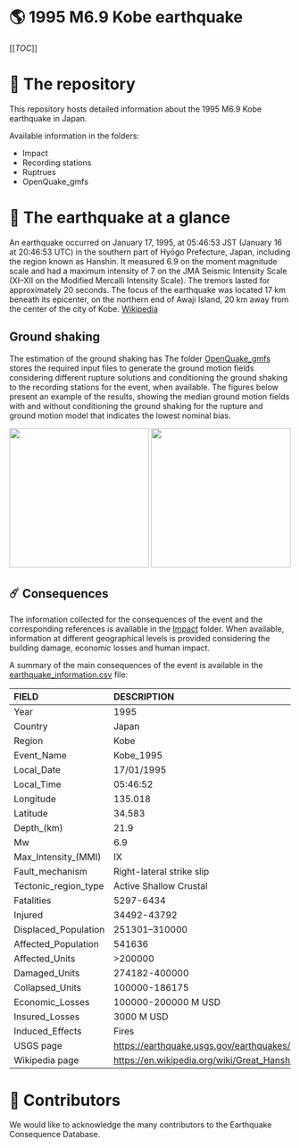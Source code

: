 # 🌎 1995 M6.9 Kobe earthquake
[[_TOC_]]

# 📂 The repository  

This repository hosts detailed information about the 1995 M6.9 Kobe earthquake in Japan.

Available information in the folders:

- Impact
- Recording stations
- Ruptrues
- OpenQuake_gmfs 


# 🚀 The earthquake at a glance 

An earthquake occurred on January 17, 1995, at 05:46:53 JST (January 16 at 20:46:53 UTC) in the southern part of Hyōgo Prefecture, Japan, including the region known as Hanshin. It measured 6.9 on the moment magnitude scale and had a maximum intensity of 7 on the JMA Seismic Intensity Scale (XI–XII on the Modified Mercalli Intensity Scale). The tremors lasted for approximately 20 seconds. The focus of the earthquake was located 17 km beneath its epicenter, on the northern end of Awaji Island, 20 km away from the center of the city of Kobe.
[Wikipedia](https://en.wikipedia.org/wiki/Great_Hanshin_earthquake)



## Ground shaking

The estimation of the ground shaking has The folder [OpenQuake_gmfs](./OpenQuake_gmfs/) stores the required input files to generate the ground motion fields considering different rupture solutions and conditioning the ground shaking to the recording stations for the event, when available. The figures below present an example of the results, showing the median ground motion fields with and without conditioning the ground shaking for the rupture and ground motion model that indicates the lowest nominal bias.

<img src="./OpenQuake_gmfs/median_gmf_stations_none.png" height="250">
<img src="./OpenQuake_gmfs/median_gmf_stations_seismic.png" height="250">

## ☄️ Consequences

The information collected for the consequences of the event and the corresponding references is available in the [Impact](./Impact) folder. When available, information at different geographical levels is provided considering the building damage, economic losses and human impact.

A summary of the main consequences of the event is available in the [earthquake_information.csv](./earthquake_information.csv) file:

| FIELD                | DESCRIPTION                                                            |
|:---------------------|:-----------------------------------------------------------------------|
| Year                 | 1995                                                                   |
| Country              | Japan                                                                  |
| Region               | Kobe                                                                   |
| Event_Name           | Kobe_1995                                                              |
| Local_Date           | 17/01/1995                                                             |
| Local_Time           | 05:46:52                                                               |
| Longitude            | 135.018                                                                |
| Latitude             | 34.583                                                                 |
| Depth_(km)           | 21.9                                                                   |
| Mw                   | 6.9                                                                    |
| Max_Intensity_(MMI)  | IX                                                                     |
| Fault_mechanism      | Right-lateral strike slip                                              |
| Tectonic_region_type | Active Shallow Crustal                                                 |
| Fatalities           | 5297-6434                                                              |
| Injured              | 34492-43792                                                            |
| Displaced_Population | 251301–310000                                                          |
| Affected_Population  | 541636                                                                 |
| Affected_Units       | >200000                                                                |
| Damaged_Units        | 274182-400000                                                          |
| Collapsed_Units      | 100000-186175                                                          |
| Economic_Losses      | 100000-200000 M USD                                                    |
| Insured_Losses       | 3000 M USD                                                             |
| Induced_Effects      | Fires                                                                  |
| USGS page            | https://earthquake.usgs.gov/earthquakes/eventpage/usp0006rew/executive |
| Wikipedia page       | https://en.wikipedia.org/wiki/Great_Hanshin_earthquake                 |


# 🌟 Contributors 

We would like to acknowledge the many contributors to the Earthquake Consequence Database.

